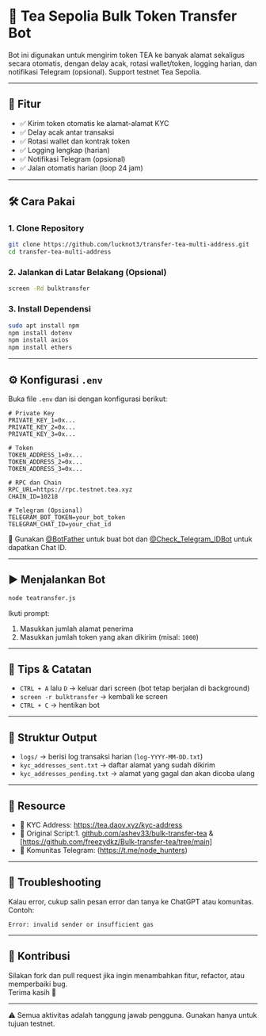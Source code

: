 # 🧋 Tea Sepolia Bulk Token Transfer Bot

Bot ini digunakan untuk mengirim token TEA ke banyak alamat sekaligus secara otomatis, dengan delay acak, rotasi wallet/token, logging harian, dan notifikasi Telegram (opsional). Support testnet Tea Sepolia.

---

## 🚀 Fitur

- ✅ Kirim token otomatis ke alamat-alamat KYC  
- ✅ Delay acak antar transaksi  
- ✅ Rotasi wallet dan kontrak token  
- ✅ Logging lengkap (harian)  
- ✅ Notifikasi Telegram (opsional)  
- ✅ Jalan otomatis harian (loop 24 jam)  

---

## 🛠 Cara Pakai

### 1. Clone Repository

```bash
git clone https://github.com/lucknot3/transfer-tea-multi-address.git
cd transfer-tea-multi-address
```

### 2. Jalankan di Latar Belakang (Opsional)

```bash
screen -Rd bulktransfer
```

### 3. Install Dependensi

```bash
sudo apt install npm
npm install dotenv
npm install axios
npm install ethers
```

---

## ⚙️ Konfigurasi `.env`

Buka file `.env` dan isi dengan konfigurasi berikut:

```env
# Private Key
PRIVATE_KEY_1=0x...
PRIVATE_KEY_2=0x...
PRIVATE_KEY_3=0x...

# Token
TOKEN_ADDRESS_1=0x...
TOKEN_ADDRESS_2=0x...
TOKEN_ADDRESS_3=0x...

# RPC dan Chain
RPC_URL=https://rpc.testnet.tea.xyz
CHAIN_ID=10218

# Telegram (Opsional)
TELEGRAM_BOT_TOKEN=your_bot_token
TELEGRAM_CHAT_ID=your_chat_id
```

📌 Gunakan [@BotFather](https://t.me/BotFather) untuk buat bot dan [@Check_Telegram_IDBot](https://t.me/Check_Telegram_IDBot) untuk dapatkan Chat ID.

---

## ▶️ Menjalankan Bot

```bash
node teatransfer.js
```

Ikuti prompt:
1. Masukkan jumlah alamat penerima  
2. Masukkan jumlah token yang akan dikirim (misal: `1000`)

---

## 🧠 Tips & Catatan

- `CTRL + A` lalu `D` → keluar dari screen (bot tetap berjalan di background)  
- `screen -r bulktransfer` → kembali ke screen  
- `CTRL + C` → hentikan bot  

---

## 📂 Struktur Output

- `logs/` → berisi log transaksi harian (`log-YYYY-MM-DD.txt`)  
- `kyc_addresses_sent.txt` → daftar alamat yang sudah dikirim  
- `kyc_addresses_pending.txt` → alamat yang gagal dan akan dicoba ulang  

---

## 🔗 Resource

- 📄 KYC Address: https://tea.daov.xyz/kyc-address  
- 🧠 Original Script:1. [github.com/ashev33/bulk-transfer-tea](https://github.com/ashev33/bulk-transfer-tea) & [https://github.com/freezydkz/Bulk-transfer-tea/tree/main]
- 👥 Komunitas Telegram: (https://t.me/node_hunters)  

---

## 🧠 Troubleshooting

Kalau error, cukup salin pesan error dan tanya ke ChatGPT atau komunitas.  
Contoh:
```
Error: invalid sender or insufficient gas
```

---

## 🤝 Kontribusi

Silakan fork dan pull request jika ingin menambahkan fitur, refactor, atau memperbaiki bug.  
Terima kasih 🙏

---

⚠️ Semua aktivitas adalah tanggung jawab pengguna. Gunakan hanya untuk tujuan testnet.
